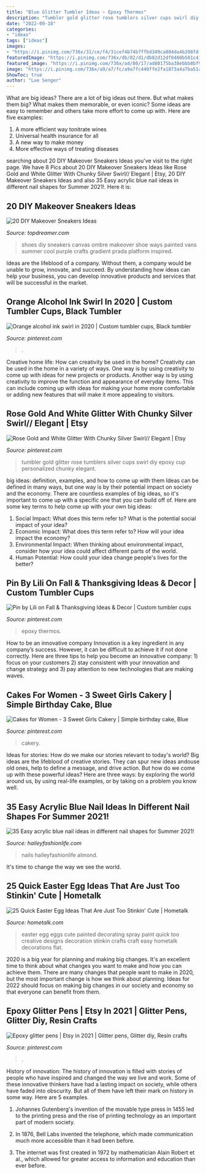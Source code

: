 ```yaml
---
title: "Blue Glitter Tumbler Ideas ~ Epoxy Thermos"
description: "Tumbler gold glitter rose tumblers silver cups swirl diy epoxy cup personalized chunky elegant"
date: "2022-09-18"
categories:
- "ideas"
tags: ["ideas"]
images:
- "https://i.pinimg.com/736x/31/ce/f4/31cef4b74b7ffbd349ca084da4b208fd.jpg"
featuredImage: "https://i.pinimg.com/736x/db/82/d1/db82d12df0460b581c41b99ad96e6b72.jpg"
featured_image: "https://i.pinimg.com/736x/ad/80/17/ad80175ba38ebbb8bf926c0bfec51adc.jpg"
image: "https://i.pinimg.com/736x/a9/a7/fc/a9a7fc440ffe2fa1873a4a7ba51a6af7.jpg"
ShowToc: true
author: "Lue Senger"
---
```



What are big ideas?
There are a lot of big ideas out there. But what makes them big? What makes them memorable, or even iconic? Some ideas are easy to remember and others take more effort to come up with. Here are five examples: 
1. A more efficient way tonitrate wines
2. Universal health insurance for all
3. A new way to make money
4. More effective ways of treating diseases

	

		
searching about 20 DIY Makeover Sneakers Ideas you've visit to the right page. We have 8 Pics about 20 DIY Makeover Sneakers Ideas like Rose Gold and White Glitter With Chunky Silver Swirl// Elegant | Etsy, 20 DIY Makeover Sneakers Ideas and also 35 Easy acrylic blue nail ideas in different nail shapes for Summer 2021!. Here it is:
		
    
## 20 DIY Makeover Sneakers Ideas

<img loading=lazy src="http://www.topdreamer.com/wp-content/uploads/2013/08/2013-01-27_2012.34.37_original-634x845.jpg" onerror="this.onerror=null;this.src='https://tse2.mm.bing.net/th?id=OIP.UBuNS9_0WomKjFPjuOgHgQHaJ3&amp;pid=15.1';" alt="20 DIY Makeover Sneakers Ideas">

_Source: topdreamer.com_

>shoes diy sneakers canvas ombre makeover shoe ways painted vans summer cool purple crafts gradient prada platform inspired. 

	

Ideas are the lifeblood of a company. Without them, a company would be unable to grow, innovate, and succeed. By understanding how ideas can help your business, you can develop innovative products and services that will be successful in the market.

    
## Orange Alcohol Ink Swirl In 2020 | Custom Tumbler Cups, Black Tumbler

<img loading=lazy src="https://i.pinimg.com/736x/db/82/d1/db82d12df0460b581c41b99ad96e6b72.jpg" onerror="this.onerror=null;this.src='https://tse2.mm.bing.net/th?id=OIP.uVkhh5WqVka2q2XaOsxwGQHaJ3&amp;pid=15.1';" alt="Orange alcohol ink swirl in 2020 | Custom tumbler cups, Black tumbler">

_Source: pinterest.com_

>. 

	

Creative home life: How can creativity be used in the home?
Creativity can be used in the home in a variety of ways. One way is by using creativity to come up with ideas for new projects or products. Another way is by using creativity to improve the function and appearance of everyday items. This can include coming up with ideas for making your home more comfortable or adding new features that will make it more appealing to visitors.

    
## Rose Gold And White Glitter With Chunky Silver Swirl// Elegant | Etsy

<img loading=lazy src="https://i.pinimg.com/736x/31/ce/f4/31cef4b74b7ffbd349ca084da4b208fd.jpg" onerror="this.onerror=null;this.src='https://tse1.mm.bing.net/th?id=OIP.flDF69EZnNm7M_76jJ9NjAHaKu&amp;pid=15.1';" alt="Rose Gold and White Glitter With Chunky Silver Swirl// Elegant | Etsy">

_Source: pinterest.com_

>tumbler gold glitter rose tumblers silver cups swirl diy epoxy cup personalized chunky elegant. 

	

big ideas: definition, examples, and how to come up with them
Ideas can be defined in many ways, but one way is by their potential impact on society and the economy. There are countless examples of big ideas, so it's important to come up with a specific one that you can build off of. Here are some key terms to help come up with your own big ideas:
1. Social Impact: What does this term refer to? What is the potential social impact of your idea?  
2. Economic Impact: What does this term refer to? How will your idea impact the economy?  
3. Environmental Impact: When thinking about environmental impact, consider how your idea could affect different parts of the world. 
4. Human Potential: How could your idea change people's lives for the better?

    
## Pin By Lili On Fall &amp; Thanksgiving Ideas &amp; Decor | Custom Tumbler Cups

<img loading=lazy src="https://i.pinimg.com/736x/a9/a7/fc/a9a7fc440ffe2fa1873a4a7ba51a6af7.jpg" onerror="this.onerror=null;this.src='https://tse2.mm.bing.net/th?id=OIP.IMVxgO56S6WbfMHarJ7zcQHaNL&amp;pid=15.1';" alt="Pin by Lili on Fall &amp; Thanksgiving Ideas &amp; Decor | Custom tumbler cups">

_Source: pinterest.com_

>epoxy thermos. 

	

How to be an innovative company
Innovation is a key ingredient in any company’s success. However, it can be difficult to achieve it if not done correctly. Here are three tips to help you become an innovative company: 1) focus on your customers 2) stay consistent with your innovation and change strategy and 3) pay attention to new technologies that are making waves.

    
## Cakes For Women - 3 Sweet Girls Cakery | Simple Birthday Cake, Blue

<img loading=lazy src="https://i.pinimg.com/736x/ad/80/17/ad80175ba38ebbb8bf926c0bfec51adc.jpg" onerror="this.onerror=null;this.src='https://tse4.mm.bing.net/th?id=OIP.7NlgLd5QFWWw0HMR6GKglgHaLH&amp;pid=15.1';" alt="Cakes for Women - 3 Sweet Girls Cakery | Simple birthday cake, Blue">

_Source: pinterest.com_

>cakery. 

	

Ideas for stories: How do we make our stories relevant to today's world?
Big ideas are the lifeblood of creative stories. They can spur new ideas andouse old ones, help to define a message, and drive action. But how do we come up with these powerful ideas? Here are three ways: by exploring the world around us, by using real-life examples, or by taking on a problem you know well.

    
## 35 Easy Acrylic Blue Nail Ideas In Different Nail Shapes For Summer 2021!

<img loading=lazy src="https://haileyfashionlife.com/wp-content/uploads/2021/04/30-5-683x1024.jpg" onerror="this.onerror=null;this.src='https://tse1.mm.bing.net/th?id=OIP.iUxT2lcxz1Bapu7-l2PNEwHaLG&amp;pid=15.1';" alt="35 Easy acrylic blue nail ideas in different nail shapes for Summer 2021!">

_Source: haileyfashionlife.com_

>nails haileyfashionlife almond. 

	

It's time to change the way we see the world.

    
## 25 Quick Easter Egg Ideas That Are Just Too Stinkin&#039; Cute | Hometalk

<img loading=lazy src="https://cdn-fastly.hometalk.com/media/2016/03/21/3321027/s-25-quick-easter-egg-ideas-that-are-just-too-stinkin-cute-crafts-easter-decorations.jpg?size=1600x1000&amp;nocrop=1" onerror="this.onerror=null;this.src='https://tse4.mm.bing.net/th?id=OIP.sZGudz-7XmmJSkrt_Uq-rgHaJ3&amp;pid=15.1';" alt="25 Quick Easter Egg Ideas That Are Just Too Stinkin&#039; Cute | Hometalk">

_Source: hometalk.com_

>easter egg eggs cute painted decorating spray paint quick too creative designs decoration stinkin crafts craft easy hometalk decorations flat. 

	

2020 is a big year for planning and making big changes. It's an excellent time to think about what changes you want to make and how you can achieve them.
There are many changes that people want to make in 2020, but the most important change is how we think about planning. Ideas for 2022 should focus on making big changes in our society and economy so that everyone can benefit from them.

    
## Epoxy Glitter Pens | Etsy In 2021 | Glitter Pens, Glitter Diy, Resin Crafts

<img loading=lazy src="https://i.pinimg.com/736x/5f/11/91/5f11917f9ccfbe7857b68e096c94f61b.jpg" onerror="this.onerror=null;this.src='https://tse2.mm.bing.net/th?id=OIP.v6_h_uXbB4Kc0RiEO6bgcwHaN0&amp;pid=15.1';" alt="Epoxy glitter pens | Etsy in 2021 | Glitter pens, Glitter diy, Resin crafts">

_Source: pinterest.com_

>. 

	

History of innovation:
The history of innovation is filled with stories of people who have inspired and changed the way we live and work. Some of these innovative thinkers have had a lasting impact on society, while others have faded into obscurity. But all of them have left their mark on history in some way. Here are 5 examples.
1) Johannes Gutenberg's invention of the movable type press in 1455 led to the printing press and the rise of printing technology as an important part of modern society.

2) In 1876, Bell Labs invented the telephone, which made communication much more accessible than it had been before.

3) The internet was first created in 1972 by mathematician Alain Robert et al., which allowed for greater access to information and education than ever before.

